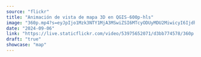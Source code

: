 ```yaml
---
source: "flickr"
title: "Animación de vista de mapa 3D en QGIS-600p-hls"
image: "360p.mp4?s=eyJpIjo1Mzk3NTY1MjA3MSwiZSI6MTcyODUyMDU2MiwicyI6IjdhMTA1MjI1MTJjMmI0ZGJmNDliOWFiZGRkMjRhNWQ4ZDFkNzVmNWYiLCJ2IjoxfQ.mp4"
date: "2024-09-06"
link: "https://live.staticflickr.com/video/53975652071/d3bb774578/360p.mp4?s=eyJpIjo1Mzk3NTY1MjA3MSwiZSI6MTcyODUyMDU2MiwicyI6IjdhMTA1MjI1MTJjMmI0ZGJmNDliOWFiZGRkMjRhNWQ4ZDFkNzVmNWYiLCJ2IjoxfQ"
draft: "true"
showcase: "map"
---
```

